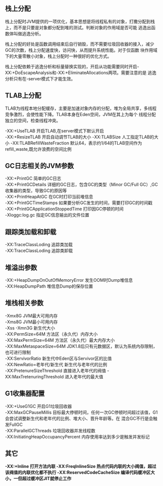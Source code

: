 栈上分配
---
栈上分配时JVM提供的一项优化，基本思想是将线程私有的对象，打撒分配到栈上，而不是只要是对象都分配到堆的测试。判断对象的作用域是否可能
逃逸出函数体叫做逃逸分析。

栈上分配的好处是函数调用结束后自行销毁，而不需要垃圾回收器的接入，减少GC的次数，栈上分配速度快，访问快，从而提升系统性能。对于仅函数
块作用域下的大量零散小对象，栈上分配时一种很好的优化方式。

栈上分配依赖于逃逸分析和标量替换实现的，开启从功能需要同时开启-XX:+DoEscapeAnalysis和-XX:+EliminateAllocations两项。需要注意的是
逃逸分析只有在-server模式下才能生效。

TLAB上分配
---
TLAB为线程本地分配缓存，主要是加速对象内存的分配，堆为全局共享，多线程竞争激烈，会使性能下降。TLAB本身在Eden空间，JVM在其上为每个
线程分配独立的空间，检查线程冲突。

-XX:+UseTLAB 开启TLAB,在server模式下默认开启<br/>
-XX:+ResizeTLAB 开启自动调节TLAB的大小
-XX:TLABSize  人工指定TLAB的大小
-XX:TLABRefillWasteFraction  默认64，表示约1/64的TLAB空间作为refill_waste,既允许浪费的空间比例<br/>

GC日志相关的JVM参数
---
-XX:+PrintGC  简单的GC日志<br/>
-XX:+PrintGCDetails 详细的GC日志，包含GC的类型（Minor GC/Full GC）,GC收集器的类型，导致GC的原因等<br/>
-XX:+PrintHeapAtGC 在GC时打印当前堆信息<br/>
-XX:+PrintGCTimeStamps 如果要分析GC发生的时间，需要打印GC的时间戳<br/>
-XX:+PrintGCApplicationStoppedTime 打印因GC停顿的时间<br/>
-Xloggc:log.gc 指定GC信息输出的文件位置<br/>

跟踪类加载和卸载
---
-XX:TraceClassLoding 追踪类加载<br/>
-XX:TraceClassLoding 追踪类卸载<br/>

堆溢出参数
---
-XX:+HeapDumpOnOutOfMemoryError 发生OOM时Dump堆信息<br/>
-XX:HeapDumpPath 堆信息Dump的保存位置<br/>

堆栈相关参数
---
-Xmx8G JVM最大可用内存<br/>
-Xms8G JVM最小可用内存<br/>
-Xss
-Xmn3G 新生代大小<br/>
-XX:PermSize=64M 方法区（永久代）内存大小<br/>
-XX:MaxPermSize=64M 方法区（永久代）最大内存大小<br/>
-XX:MaxMetaspaceSize=64M JDK1.8后只有元数据区，默认为系统内存限制，也可进行限制<br>
-XX:ServivorRatio 新生代中Eden区与Servivor区的比值<br/>
-XX:NewRatio=老年代/新生代   新生代与老年代的比例 <br/>
-XX:PretenureSizeThreshold 直接进入老年代的阀值
-XX:MaxTretenuringThreshold 进入老年代的最大值

G1收集器配置
---
-XX:+UseG1GC 开启G1垃圾回收器<br/>
-XX:MaxGCPauseMillis 目标最大停顿时间，任何一次GC停顿时间超过该值，G1会尝试调整新生代和老年代的比例、堆大小、晋升年龄等。在
                     混合GC不行是会触发FullGC<br/>
-XX:ParallelGCThreads 垃圾回收器并发线程数<br/>
-XX:InitiatingHeapOccupancyPercent 内存使用率达到多少是触发并发标记<b/>

其它
---
-XX:+Inline 打开方法内联
-XX:FreqInlineSize 热点代码内联的大小阀值，超过该阀值的内联优化都不执行
-XX:ReservedCodeCacheSize 编译代码缓冲区大小，一但超过缓冲区JIT就停止工作
                     

